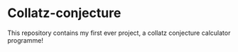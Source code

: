 # Collatz-conjecture
This repository contains my first ever project, a collatz conjecture calculator programme!
